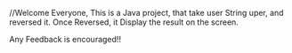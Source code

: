 //Welcome Everyone, This is a Java project, that take user String uper, and reversed it. Once Reversed, it 
Display the result on the screen. 

Any Feedback is encouraged!!
